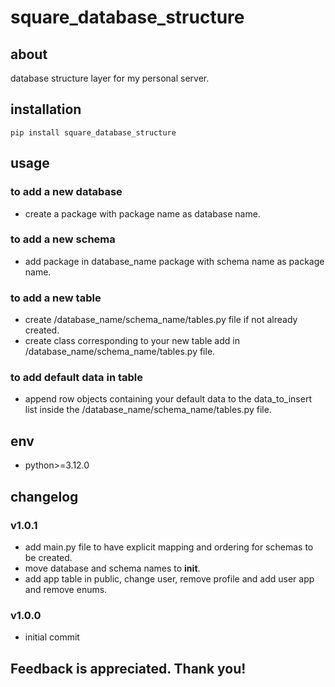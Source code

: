 # square_database_structure

## about

database structure layer for my personal server.

## installation

```shell
pip install square_database_structure
```

## usage

### to add a new database

- create a package with package name as database name.

### to add a new schema

- add package in database_name package with schema name as package name.

### to add a new table

- create /database_name/schema_name/tables.py file if not already created.
- create class corresponding to your new table add in /database_name/schema_name/tables.py file.

### to add default data in table

- append row objects containing your default data to the data_to_insert list inside the
  /database_name/schema_name/tables.py file.

## env

- python>=3.12.0

## changelog

### v1.0.1

- add main.py file to have explicit mapping and ordering for schemas to be created.
- move database and schema names to __init__.
- add app table in public, change user, remove profile and add user app and remove enums.

### v1.0.0

- initial commit

## Feedback is appreciated. Thank you!
